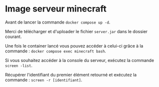 # Image serveur minecraft

Avant de lancer la commande `docker compose up -d`.

Merci de télécharger et d'uploader le fichier `server.jar` dans le dossier courant.

Une fois le container lancé vous pouvez accéder à celui-ci grâce à la commande : `docker compose exec minecraft bash`.

Si vous souhaitez accéder à la console du serveur, exécutez la commande `screen -list`.

Récupérer l'identifiant du premier élément retourné et exécutez la commande : `screen -r [identifiant]`.
